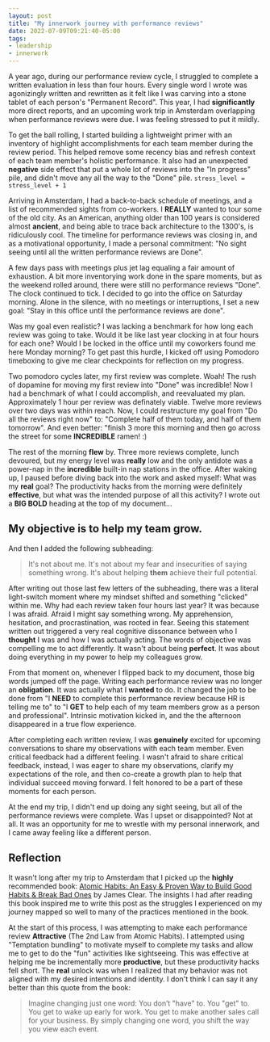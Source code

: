 ```yaml
---
layout: post
title: "My innerwork journey with performance reviews"
date: 2022-07-09T09:21:40-05:00
tags:
- leadership
- innerwork
---
```


A year ago, during our performance review cycle, I struggled to complete a written evaluation in less than four hours.  Every single word I wrote was agonizingly written and rewritten as it felt like I was carving into a stone tablet of each person's "Permanent Record".  This year, I had __significantly__ more direct reports, and an upcoming work trip in Amsterdam overlapping when performance reviews were due.  I was feeling stressed to put it mildly.  

To get the ball rolling, I started building a lightweight primer with an inventory of highlight accomplishments for each team member during the review period.  This helped remove some recency bias and refresh context of each team member's holistic performance. It also had an unexpected __negative__ side effect that put a whole lot of reviews into the "In progress" pile, and didn't move any all the way to the "Done" pile.
`stress_level = stress_level + 1`

Arriving in Amsterdam, I had a back-to-back schedule of meetings, and a list of recommended sights from co-workers. I __REALLY__ wanted to tour some of the old city.  As an American, anything older than 100 years is considered almost __ancient__, and being able to trace back architecture to the 1300's, is ridiculously cool.  The timeline for performance reviews was closing in, and as a motivational opportunity, I made a personal commitment: "No sight seeing until all the written performance reviews are Done".

A few days pass with meetings plus jet lag equaling a fair amount of exhaustion.  A bit more inventorying work done in the spare moments, but as the weekend rolled around, there were still no performance reviews "Done".  The clock continued to tick.  I decided to go into the office on Saturday morning.  Alone in the silence, with no meetings or interruptions, I set a new goal: "Stay in this office until the performance reviews are done".  

Was my goal even realistic?  I was lacking a benchmark for how long each review was going to take.  Would it be like last year clocking in at four hours for each one?  Would I be locked in the office until my coworkers found me here Monday morning?  To get past this hurdle, I kicked off using Pomodoro timeboxing to give me clear checkpoints for reflection on my progress.  

Two pomodoro cycles later, my first review was complete.  Woah!  The rush of dopamine for moving my first review into "Done" was incredible!  Now I had a benchmark of what I could accomplish, and reevaluated my plan.  Approximately 1 hour per review was definately viable.  Twelve more reviews over two days was within reach.  Now, I could restructure my goal from "Do all the reviews right now" to: "Complete half of them today, and half of them tomorrow".  And even better: "finish 3 more this morning and then go across the street for some __INCREDIBLE__ ramen!  :)

The rest of the morning __flew__ by.  Three more reviews complete, lunch devoured, but my energy level was __really__ low and the only antidote was a power-nap in the **incredible** built-in nap stations in the office.  After waking up, I paused before diving back into the work and asked myself: What was my __real__ goal?  The productivity hacks from the morning were definitely __effective__, but what was the intended purpose of all this activity?  I wrote out a **BIG BOLD** heading at the top of my document... 

## My objective is to help my team __grow__.

And then I added the following subheading: 

> It's not about me.  It's not about my fear and insecurities of saying something wrong.  It's about helping __them__ achieve their full potential.

After writing out those last few letters of the subheading, there was a literal light-switch moment where my mindset shifted and something "clicked" within me.  Why had each review taken four hours last year?  It was because I was afraid.  Afraid I might say something wrong.  My apprehension, hesitation, and procrastination, was rooted in fear.  Seeing this statement written out triggered a very real cognitive dissonance between who I __thought__ I was and how I was actually acting.  The words of objective was compelling me to act differently.  It wasn't about being __perfect__.  It was about doing everything in my power to help my colleagues grow.

From that moment on, whenever I flipped back to my document, those big words jumped off the page.  Writing each performance review was no longer an __obligation__.  It was actually what I __wanted__ to do.  It changed the job to be done from "I __NEED__ to complete this performance review because HR is telling me to" to "I __GET__ to help each of my team members grow as a person and professional".  Intrinsic motivation kicked in, and the the afternoon disappeared in a true flow experience.  

After completing each written review, I was __genuinely__ excited for upcoming conversations to share my observations with each team member.  Even critical feedback had a different feeling.  I wasn't afraid to share critical feedback, instead, I was eager to share my observations, clarify my expectations of the role, and then co-create a growth plan to help that individual succeed moving forward.  I felt honored to be a part of these moments for each person.

At the end my trip, I didn't end up doing any sight seeing, but all of the performance reviews were complete.  Was I upset or disappointed?  Not at all.  It was an opportunity for me to wrestle with my personal innerwork, and I came away feeling like a different person.

## Reflection
It wasn't long after my trip to Amsterdam that I picked up the __highly__ recommended book: [Atomic Habits: An Easy & Proven Way to Build Good Habits & Break Bad Ones](https://www.amazon.com/Atomic-Habits-Proven-Build-Break-ebook/dp/B07D23CFGR/ref=sr_1_1?keywords=atomic+habits&qid=1657545907&sr=8-1) by James Clear.  The insights I had after reading this book inspired me to write this post as the struggles I experienced on my journey mapped so well to many of the practices mentioned in the book.

At the start of this process, I was attempting to make each performance review **Attractive** (The 2nd Law from Atomic Habits).  I attempted using "Temptation bundling" to motivate myself to complete my tasks and allow me to get to do the "fun" activities like sightseeing.  This was effective at helping me be incrementally more __productive__, but these productivity hacks fell short.  The __real__ unlock was when I realized that my behavior was not aligned with my desired intentions and identity.  I don't think I can say it any better than this quote from the book:

> Imagine changing just one word: You don’t "have" to. You "get" to. You get to wake up early for work. You get to make another sales call for your business. By simply changing one word, you shift the way you view each event.

